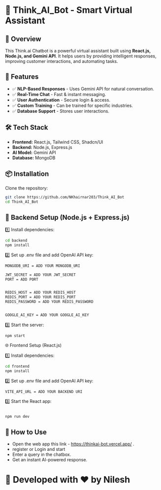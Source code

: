 
# 🤖 Think_AI_Bot - Smart Virtual Assistant  

## 📌 Overview  
This Think.ai Chatbot is a powerful virtual assistant built using **React.js, Node.js, and Gemini API**. It helps users by providing intelligent responses, improving customer interactions, and automating tasks.  

## 🚀 Features  
- ✅ **NLP-Based Responses** - Uses Gemini API for natural conversation.  
- ✅ **Real-Time Chat** - Fast & instant messaging.  
- ✅ **User Authentication** - Secure login & access.  
- ✅ **Custom Training** - Can be trained for specific industries.  
- ✅ **Database Support** - Stores user interactions.  

## 🛠️ Tech Stack  
- **Frontend:** React.js, Tailwind CSS, Shadcn/UI
- **Backend:** Node.js, Express.js  
- **AI Model:** Gemini API  
- **Database:** MongoDB  

## 📦 Installation  
Clone the repository:  
```sh
git clone https://github.com/NKhairnar203/Think_AI_Bot
cd Think_AI_Bot
```
## 🔧 Backend Setup (Node.js + Express.js)
1️⃣ Install dependencies:

```sh
cd backend
npm install
```
2️⃣ Set up .env file and add OpenAI API key:
```sh
MONGODB_URI = ADD YOUR MONGODB_URI

JWT_SECRET = ADD YOUR JWT_SECRET
PORT = ADD PORT


REDIS_HOST = ADD YOUR REDIS_HOST
REDIS_PORT = ADD YOUR REDIS_PORT
REDIS_PASSWORD = ADD YOUR REDIS_PASSWORD


GOOGLE_AI_KEY = ADD YOUR GOOGLE_AI_KEY
```
3️⃣ Start the server:
```sh
npm start
```


🌐 Frontend Setup (React.js)

1️⃣ Install dependencies:
```sh
cd frontend
npm install
```
2️⃣ Set up .env file and add OpenAI API key:
```sh
VITE_API_URL = ADD YOUR BACKEND URI
```


3️⃣ Start the React app:
```sh

npm run dev
```




## 🎯 How to Use
 - Open the web app this link - https://thinkai-bot.vercel.app/ .
 - register or Login and start
 - Enter a query in the chatbox.
 - Get an instant AI-powered response.

# 🚀 Developed with ❤️ by Nilesh
